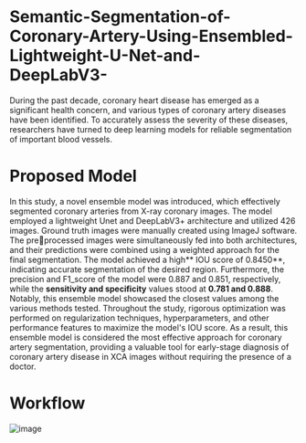 # Semantic-Segmentation-of-Coronary-Artery-Using-Ensembled-Lightweight-U-Net-and-DeepLabV3-
During the past decade, coronary heart disease has emerged as a significant health concern, and  various types of coronary artery diseases have been identified. To accurately assess the severity of  these diseases, researchers have turned to deep learning models for reliable segmentation of  important blood vessels. 
# Proposed Model
In this study, a novel ensemble model was introduced, which effectively segmented coronary arteries from X-ray coronary images. The model employed a lightweight Unet and DeepLabV3+ architecture and utilized 426 images. Ground truth images were manually created using ImageJ software. The preprocessed images were simultaneously fed into both architectures, and their predictions were combined using a weighted approach for the final segmentation. The model achieved a high** IOU score of 0.8450**, indicating accurate segmentation of the desired region. Furthermore, the precision and F1_score of the model were 0.887 and 0.851, respectively, while the **sensitivity and specificity** values stood at **0.781 and 0.888**. Notably, this ensemble model showcased the closest values among the various methods tested. Throughout the study, rigorous optimization was performed on regularization techniques, hyperparameters, and other performance features to maximize the model's IOU score. As a result, this ensemble model is considered the most effective approach for coronary artery segmentation, providing a valuable tool for early-stage diagnosis of coronary artery disease in XCA images without requiring the presence of a doctor.
# Workflow

![image](https://github.com/Adowan/Semantic-Segmentation-of-Coronary-Artery-Using-Ensembled-Lightweight-U-Net-and-DeepLabV3-/assets/64413677/09c73bc6-a355-4351-beef-030a9165756a)
